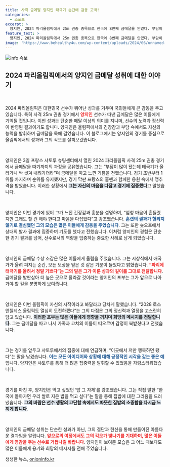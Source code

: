```yaml
---
title: 사격 금메달 양지인 태극기 순간에 감동 고백!
categories:
  - 스포츠
excerpt: >
  양지인, 2024 파리올림픽에서 25m 권총 종목으로 한국에 8번째 금메달을 안겼다. 부담이 컸지만 태극기를 올리니 모든 것이 씻겨 내려갔다며 담담한 소감을 전한 그녀는 금메달을 발판 삼아 오는 LA올림픽에서도 도전할 것을 다짐했다.
feature_text: >
  양지인, 2024 파리올림픽에서 25m 권총 종목으로 한국에 8번째 금메달을 안겼다. 부담이 컸지만 태극기를 올리니 모든 것이 씻겨 내려갔다며 담담한 소감을 전한 그녀는 금메달을 발판 삼아 오는 LA올림픽에서도 도전할 것을 다짐했다.
image: 'https://www.behealthy4u.com/wp-content/uploads/2024/06/unnamed-file.png'
---
```


<p><img src="https://www.behealthy4u.com/wp-content/uploads/2024/06/unnamed-file.png" alt="info 속보" /></p>

<h2 data-ke-size="size26">2024 파리올림픽에서의 양지인 금메달 성취에 대한 이야기</h2>

<p data-ke-size="size16">&nbsp;</p>

<p>2024 파리올림픽은 대한민국 선수가 뛰어난 성과를 거두며 국민들에게 큰 감동을 주고 있습니다. 특히 사격 25m 권총 경기에서 <b><span style="color: #ee2323;">양지인</span></b> 선수가 따낸 금메달은 많은 이들에게 기억될 것입니다. 이번 성과는 단순한 메달 이상의 의미를 지니며, 선수의 노력과 정신력이 반영된 결과이기도 합니다. 양지인은 올림픽에서의 긴장감과 부담 속에서도 자신의 능력을 발휘하며 금메달을 목에 걸었습니다. 이 블로그에서는 양지인의 경기를 중심으로 올림픽에서의 성과와 그의 각오를 살펴보겠습니다.</p>

<p data-ke-size="size16">&nbsp;</p>

<p>양지인은 3일 프랑스 샤토루 슈팅센터에서 열린 2024 파리올림픽 사격 25m 권총 경기에서 금메달을 따기까지의 과정을 공유했습니다. 그는 “부담이 많이 됐는데 태극기가 올라가니 싹 씻겨 내려가더라”며 금메달을 따고 느낀 기쁨을 전했습니다. 경기 초반부터 1위를 차지하며 순위를 유지했지만, 경기 막판 프랑스의 홈팬과 함께한 응원 속에서 맹추격을 받았습니다. 이러한 상황에서 <b><span style="background-color: #21538527;">그는 자신의 마음을 다잡고 경기에 집중했다</span></b>고 말했습니다.</p>

<p data-ke-size="size16">&nbsp;</p>

<p>양지인은 이번 경기에 있어 그가 느낀 긴장감과 흥분을 설명하며, “엄청 마음이 흔들렸지만 그래도 할 건 해야 한다고 마음을 다잡았다”고 강조했습니다. <b><span style="color: #1a5490;">훈련의 결과가 헛되지 않기로 결심했던 그의 모습은 많은 이들에게 감동을 주었습니다</span></b>. 그는 또한 슛오프에서 상대의 발사 결과에 집중하며 기도를 했다고 전했습니다. 이처럼 양지인의 경험은 단순한 경기 결과를 넘어, 선수로서의 역량을 입증하는 중요한 사례로 남게 되었습니다.</p>

<p data-ke-size="size16">&nbsp;</p>

<p>양지인의 금메달 수상 소감은 많은 이들에게 울림을 주었습니다. 그는 시상식에서 애국가가 울려 퍼지는 순간, 모든 보상을 얻은 것 같은 기분이 들었다고 밝혔습니다. <b><span style="color: #ee2323;">“파리에 태극기를 올려서 정말 기쁘다”는 그의 말은 그가 이룬 성과의 깊이를 그대로 전달합니다</span></b>. 금메달을 발판삼아 더 높은 곳으로 올라갈 것이라는 양지인의 포부는 그가 앞으로 나아가야 할 길을 분명하게 보여줍니다.</p>

<p data-ke-size="size16">&nbsp;</p>

<p>양지인은 이번 올림픽이 자신의 시작이라고 봐달라고 당차게 말했습니다. “2028 로스앤젤레스 올림픽도 열심히 도전하겠다”는 그의 다짐은 그의 정신력과 열정을 고스란히 담고 있습니다. <b><span style="background-color: #21538527;">이러한 포부는 많은 이들에게 영향을 끼치며 희망의 메시지를 전달합니다</span></b>. 그는 금메달을 따고 나서 가족과 코치의 이름이 떠오르며 감정이 북받쳤다고 전했습니다.</p>

<p data-ke-size="size16">&nbsp;</p>

<p>그는 경기를 앞두고 샤토루에서의 집중에 대해 언급하며, “이곳에서 저만 행복하면 됐다”는 말을 남겼습니다. <b><span style="color: #1a5490;">이는 모든 아이디어와 상황에 대해 긍정적인 시각을 갖는 좋은 예</span></b>입니다. 양지인은 샤토루를 통해 더 많은 집중력을 발휘할 수 있었음을 자랑스러워했습니다.  </p>

<p data-ke-size="size16">&nbsp;</p>

<p>경기를 마친 후, 양지인은 먹고 싶었던 ‘밥 그 자체’를 강조했습니다. 그는 직접 말한 “한국에 돌아가면 우리 쌀로 지은 밥을 먹고 싶다”는 말을 통해 집밥에 대한 그리움을 드러냈습니다. <b><span style="background-color: #21538527;">그의 바람은 선수 생활의 고단함 속에서도 따뜻한 집밥의 소중함을 다시금 느끼게 합니다</span></b>.  </p>

<p data-ke-size="size16">&nbsp;</p>

<p>양지인의 금메달 성취는 단순한 성과가 아닌, 그의 결단과 헌신을 통해 만들어진 아름다운 결과임을 알립니다. <b><span style="color: #ee2323;">앞으로의 여정에서도 그의 각오가 빛나기를 기대하며, 많은 이들에게 영감을 주는 선수로 거듭나길 바랍니다</span></b>. 양지인이 보여준 모습은 그 어느 때보다도 많은 이들에게 용기와 희망의 메시지를 전해 주었습니다.</p>
생생한 뉴스, <a href="https://onioninfo.kr" rel="dofollow">onioninfo.kr</a>


